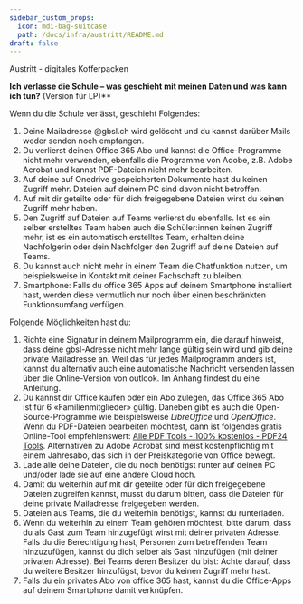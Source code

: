 ```yaml
---
sidebar_custom_props:
  icon: mdi-bag-suitcase
  path: /docs/infra/austritt/README.md
draft: false
---
```


Austritt - digitales Kofferpacken

**Ich verlasse die Schule – was geschieht mit meinen Daten und was kann ich tun?** (Version für LP)**

Wenn du die Schule verlässt, geschieht Folgendes:

1. Deine Mailadresse @gbsl.ch wird gelöscht und du kannst darüber Mails weder senden noch empfangen.
1. Du verlierst deinen Office 365 Abo und kannst die Office-Programme nicht mehr verwenden, ebenfalls die Programme von Adobe, z.B. Adobe Acrobat und kannst PDF-Dateien nicht mehr bearbeiten.
1. Auf deine auf Onedrive gespeicherten Dokumente hast du keinen Zugriff mehr. Dateien auf deinem PC sind davon nicht betroffen.
1. Auf mit dir geteilte oder für dich freigegebene Dateien wirst du keinen Zugriff mehr haben.
1. Den Zugriff auf Dateien auf Teams verlierst du ebenfalls. Ist es ein selber erstelltes Team haben auch die Schüler:innen keinen Zugriff mehr, ist es ein automatisch erstelltes Team, erhalten deine Nachfolgerin oder dein Nachfolger den Zugriff auf deine Dateien auf Teams.
1. Du kannst auch nicht mehr in einem Team die Chatfunktion nutzen, um beispielsweise in Kontakt mit deiner Fachschaft zu bleiben.
1. Smartphone: Falls du office 365 Apps auf deinem Smartphone installiert hast, werden diese vermutlich nur noch über einen beschränkten Funktionsumfang verfügen.

Folgende Möglichkeiten hast du:

1. Richte eine Signatur in deinem Mailprogramm ein, die darauf hinweist, dass deine gbsl-Adresse nicht mehr lange gültig sein wird und gib deine private Mailadresse an.
   Weil das für jedes Mailprogramm anders ist, kannst du alternativ auch eine automatische Nachricht versenden lassen über die Online-Version von outlook. Im Anhang findest du eine Anleitung.
1. Du kannst dir Office kaufen oder ein Abo zulegen, das Office 365 Abo ist für 6 «Familienmitglieder» gültig. Daneben gibt es auch die Open-Source-Programme wie beispielsweise *LibreOffice* und *OpenOffice*.
   Wenn du PDF-Dateien bearbeiten möchtest, dann ist folgendes gratis Online-Tool empfehlenswert: [Alle PDF Tools - 100% kostenlos - PDF24 Tools](https://tools.pdf24.org/de/alle-tools). Alternativen zu Adobe Acrobat sind meist kostenpflichtig mit einem Jahresabo, das sich in der Preiskategorie von Office bewegt.
1. Lade alle deine Dateien, die du noch benötigst runter auf deinen PC und/oder lade sie auf eine andere Cloud hoch. 
1. Damit du weiterhin auf mit dir geteilte oder für dich freigegebene Dateien zugreifen kannst, musst du darum bitten, dass die Dateien für deine private Mailadresse freigegeben werden.
1. Dateien aus Teams, die du weiterhin benötigst, kannst du runterladen.
1. Wenn du weiterhin zu einem Team gehören möchtest, bitte darum, dass du als Gast zum Team hinzugefügt wirst mit deiner privaten Adresse. Falls du die Berechtigung hast, Personen zum betreffenden Team hinzuzufügen, kannst du dich selber als Gast hinzufügen (mit deiner privaten Adresse). Bei Teams deren Besitzer du bist: Achte darauf, dass du weitere Besitzer hinzufügst, bevor du keinen Zugriff mehr hast.
1. Falls du ein privates Abo von office 365 hast, kannst du die Office-Apps auf deinem Smartphone damit verknüpfen.
